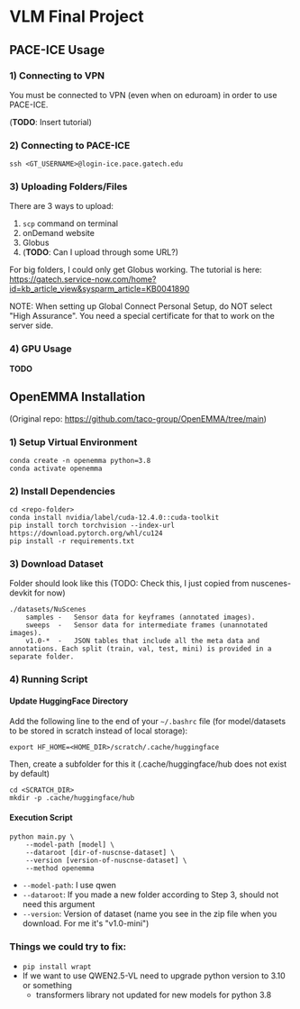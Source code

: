 # VLM Final Project

## PACE-ICE Usage
### 1) Connecting to VPN
You must be connected to VPN (even when on eduroam) in order to use PACE-ICE.

(**TODO**: Insert tutorial)

### 2) Connecting to PACE-ICE
```
ssh <GT_USERNAME>@login-ice.pace.gatech.edu
```

### 3) Uploading Folders/Files
There are 3 ways to upload:
1) `scp` command on terminal
2) onDemand website
3) Globus
4) (**TODO**: Can I upload through some URL?)

For big folders, I could only get Globus working. The tutorial is here: https://gatech.service-now.com/home?id=kb_article_view&sysparm_article=KB0041890

NOTE: When setting up Global Connect Personal Setup, do NOT select "High Assurance". You need a special certificate for that to work on the server side.

### 4) GPU Usage
**TODO**

## OpenEMMA Installation
(Original repo: https://github.com/taco-group/OpenEMMA/tree/main)

### 1) Setup Virtual Environment
```
conda create -n openemma python=3.8
conda activate openemma
```

### 2) Install Dependencies
```
cd <repo-folder>
conda install nvidia/label/cuda-12.4.0::cuda-toolkit
pip install torch torchvision --index-url https://download.pytorch.org/whl/cu124
pip install -r requirements.txt
```

### 3) Download Dataset
Folder should look like this (TODO: Check this, I just copied from nuscenes-devkit for now)
```
./datasets/NuScenes
    samples	-	Sensor data for keyframes (annotated images).
    sweeps  -   Sensor data for intermediate frames (unannotated images).
    v1.0-*	-	JSON tables that include all the meta data and annotations. Each split (train, val, test, mini) is provided in a separate folder.
```

### 4) Running Script

#### Update HuggingFace Directory
Add the following line to the end of your `~/.bashrc` file (for model/datasets to be stored in scratch instead of local storage):
```
export HF_HOME=<HOME_DIR>/scratch/.cache/huggingface
```

Then, create a subfolder for this it (.cache/huggingface/hub does not exist by default)
```
cd <SCRATCH_DIR>
mkdir -p .cache/huggingface/hub
```

#### Execution Script
```
python main.py \
    --model-path [model] \
    --dataroot [dir-of-nuscnse-dataset] \
    --version [version-of-nuscnse-dataset] \
    --method openemma
```

- `--model-path`: I use qwen
- `--dataroot`: If you made a new folder according to Step 3, should not need this argument
- `--version`: Version of dataset (name you see in the zip file when you download. For me it's "v1.0-mini")


### Things we could try to fix:
- `pip install wrapt`
- If we want to use QWEN2.5-VL need to upgrade python version to 3.10 or something
    - transformers library not updated for new models for python 3.8